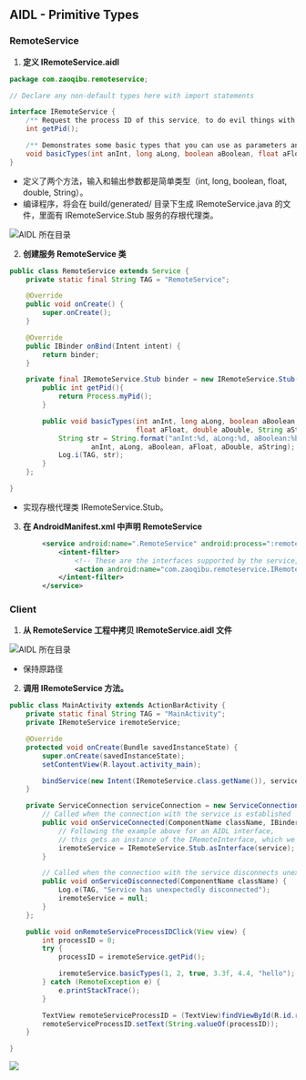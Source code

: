 ﻿## AIDL - Primitive Types

### RemoteService

1. **定义 IRemoteService.aidl**

```java
package com.zaoqibu.remoteservice;

// Declare any non-default types here with import statements

interface IRemoteService {
    /** Request the process ID of this service, to do evil things with it. */
    int getPid();

    /** Demonstrates some basic types that you can use as parameters and return values in AIDL. */
    void basicTypes(int anInt, long aLong, boolean aBoolean, float aFloat, double aDouble, String aString);
}
```
* 定义了两个方法，输入和输出参数都是简单类型（int, long, boolean, float, double, String）。
* 编译程序，将会在 build/generated/ 目录下生成 IRemoteService.java 的文件，里面有 IRemoteService.Stub 服务的存根代理类。

![AIDL 所在目录](snapshots/show_iremoteservice_aidl_remoteservice.png)

2. **创建服务 RemoteService 类**

```java
public class RemoteService extends Service {
    private static final String TAG = "RemoteService";

    @Override
    public void onCreate() {
        super.onCreate();
    }

    @Override
    public IBinder onBind(Intent intent) {
        return binder;
    }

    private final IRemoteService.Stub binder = new IRemoteService.Stub() {
        public int getPid(){
            return Process.myPid();
        }

        public void basicTypes(int anInt, long aLong, boolean aBoolean,
                               float aFloat, double aDouble, String aString) {
            String str = String.format("anInt:%d, aLong:%d, aBoolean:%b, aFloat:%f, aDouble:%f, aString:%s",
                    anInt, aLong, aBoolean, aFloat, aDouble, aString);
            Log.i(TAG, str);
        }
    };

}
```

* 实现存根代理类 IRemoteService.Stub。

3. **在 AndroidManifest.xml 中声明 RemoteService**
```xml
        <service android:name=".RemoteService" android:process=":remote">
            <intent-filter>
                <!-- These are the interfaces supported by the service, which you can bind to. -->
                <action android:name="com.zaoqibu.remoteservice.IRemoteService" />
            </intent-filter>
        </service>
```

### Client

1. **从 RemoteService 工程中拷贝 IRemoteService.aidl 文件**

![AIDL 所在目录](snapshots/show_iremoteservice_aidl_client.png)

* 保持原路径

2. **调用 IRemoteService 方法。**

```java
public class MainActivity extends ActionBarActivity {
    private static final String TAG = "MainActivity";
    private IRemoteService iremoteService;

    @Override
    protected void onCreate(Bundle savedInstanceState) {
        super.onCreate(savedInstanceState);
        setContentView(R.layout.activity_main);

        bindService(new Intent(IRemoteService.class.getName()), serviceConnection, BIND_AUTO_CREATE);
    }

    private ServiceConnection serviceConnection = new ServiceConnection() {
        // Called when the connection with the service is established
        public void onServiceConnected(ComponentName className, IBinder service) {
            // Following the example above for an AIDL interface,
            // this gets an instance of the IRemoteInterface, which we can use to call on the service
            iremoteService = IRemoteService.Stub.asInterface(service);
        }

        // Called when the connection with the service disconnects unexpectedly
        public void onServiceDisconnected(ComponentName className) {
            Log.e(TAG, "Service has unexpectedly disconnected");
            iremoteService = null;
        }
    };

    public void onRemoteServiceProcessIDClick(View view) {
        int processID = 0;
        try {
            processID = iremoteService.getPid();

            iremoteService.basicTypes(1, 2, true, 3.3f, 4.4, "hello");
        } catch (RemoteException e) {
            e.printStackTrace();
        }

        TextView remoteServiceProcessID = (TextView)findViewById(R.id.remoteServiceProcessID);
        remoteServiceProcessID.setText(String.valueOf(processID));
    }

}
```

![](snapshots/client.png)
